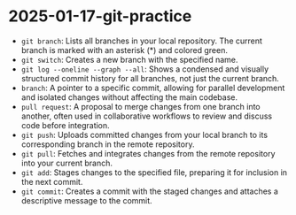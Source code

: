 # 2025-01-17-git-practice

- `git branch`: Lists all branches in your local repository. The current branch is marked with an asterisk (*) and colored green.
- `git switch`: Creates a new branch with the specified name.
- `git log --oneline --graph --all`: Shows a condensed and visually structured commit history for all branches, not just the current branch.
-  `branch`: A pointer to a specific commit, allowing for parallel development and isolated changes without affecting the main codebase.
- `pull request`: A proposal to merge changes from one branch into another, often used in collaborative workflows to review and discuss code before integration.
- `git push`: Uploads committed changes from your local branch to its corresponding branch in the remote repository.
- `git pull`: Fetches and integrates changes from the remote repository into your current branch.
- `git add`: Stages changes to the specified file, preparing it for inclusion in the next commit.
- `git commit`: Creates a commit with the staged changes and attaches a descriptive message to the commit.